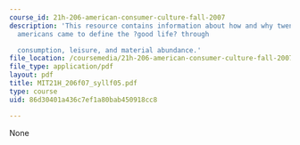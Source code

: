 ```yaml
---
course_id: 21h-206-american-consumer-culture-fall-2007
description: 'This resource contains information about how and why twentieth-century
  americans came to define the ?good life? through

  consumption, leisure, and material abundance.'
file_location: /coursemedia/21h-206-american-consumer-culture-fall-2007/86d30401a436c7ef1a80bab450918cc8_MIT21H_206f07_syllf05.pdf
file_type: application/pdf
layout: pdf
title: MIT21H_206f07_syllf05.pdf
type: course
uid: 86d30401a436c7ef1a80bab450918cc8

---
```

None